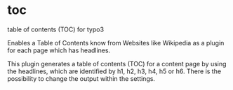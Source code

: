 # toc
table of contents (TOC) for typo3

Enables a Table of Contents know from Websites like Wikipedia as a plugin for each page which has headlines.

This plugin generates a table of contents (TOC) for a content page by using the headlines, which are identified by h1, h2, h3, h4, h5 or h6. There is the possibility to change the output within the settings.
